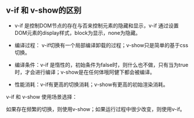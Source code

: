 ## v-if 和 v-show的区别

- v-if 是控制DOM节点的存在与否来控制元素的隐藏和显示，v-if 通过设置DOM元素的display样式，block为显示，none为隐藏。

- 编译过程： v-if切换有一个局部编译卸载的过程；v-show只是简单的基于css切换。
- 编译条件：v-if 是惰性的，初始条件为false时，则什么也不做，只有当为true时，才会进行编译；v-show是在任何体哦阿健下都会被编译。
- 性能消耗：v-if有更高的切换消耗；v-show有更高的初始渲染消耗。

v-if 和 v-show 使用场景选择：

​	如果存在频繁的切换，则使用v-show；如果运行过程中很少改变，则使用v-if。



